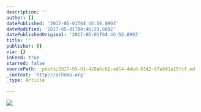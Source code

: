 ```yaml
---
description: ''
author: []
datePublished: '2017-05-01T04:46:56.899Z'
dateModified: '2017-05-01T04:46:23.003Z'
datePublishedOriginal: '2017-05-01T04:46:56.899Z'
title: ''
publisher: {}
via: {}
inFeed: true
starred: false
sourcePath: _posts/2017-05-01-428a6c62-ad14-44bd-9342-87a941a15fcf.md
_context: 'http://schema.org'
_type: Article

---
```

![](https://the-grid-user-content.s3-us-west-2.amazonaws.com/4ff9a90c-b372-4e5c-9713-aa52ff95390e.png)